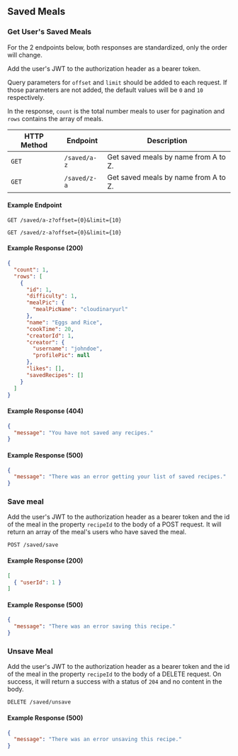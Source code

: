 ## Saved Meals

### Get User's Saved Meals

For the 2 endpoints below, both responses are standardized, only the order will change.

Add the user's JWT to the authorization header as a bearer token.

Query parameters for `offset` and `limit` should be added to each request. If those parameters are not added, the default values will be `0` and `10` respectively.

In the response, `count` is the total number meals to user for pagination and `rows` contains the array of meals.

HTTP Method | Endpoint | Description
|---|---|---
`GET` | `/saved/a-z` | Get saved meals by name from A to Z.
`GET` | `/saved/z-a` | Get saved meals by name from A to Z.

#### Example Endpoint

```endpoint
GET /saved/a-z?offset={0}&limit={10}
```

```endpoint
GET /saved/z-a?offset={0}&limit={10}
```

#### Example Response (200)

```json
{
  "count": 1,
  "rows": [
    {
      "id": 1,
      "difficulty": 1,
      "mealPic": {
        "mealPicName": "cloudinaryurl"
      },
      "name": "Eggs and Rice",
      "cookTime": 20,
      "creatorId": 1,
      "creator": {
        "username": "johndoe",
        "profilePic": null
      },
      "likes": [],
      "savedRecipes": []
    }
  ]
}
```

#### Example Response (404)

```json
{
  "message": "You have not saved any recipes."
}
```

#### Example Response (500)

```json
{
  "message": "There was an error getting your list of saved recipes."
}
```

### Save meal

Add the user's JWT to the authorization header as a bearer token and the id of the meal in the property `recipeId` to the body of a POST request. It will return an array of the meal's users who have saved the meal.

```endpoint
POST /saved/save
```

#### Example Response (200)

```json
[
  { "userId": 1 }
]
```

#### Example Response (500)

```json
{
  "message": "There was an error saving this recipe."
}
```


### Unsave Meal

Add the user's JWT to the authorization header as a bearer token and the id of the meal in the property `recipeId` to the body of a DELETE request. On success, it will return a success with a status of `204` and no content in the body.  

```endpoint
DELETE /saved/unsave
```

#### Example Response (500)

```json
{
  "message": "There was an error unsaving this recipe."
}
```